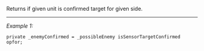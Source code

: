 Returns if given unit is confirmed target for given side.


---
*Example 1:*
```sqf
private _enemyConfirmed = _possibleEnemy isSensorTargetConfirmed opfor;
```
